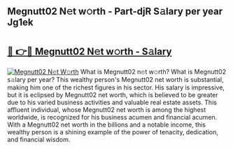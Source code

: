 ## Megnutt02 N𝚎t w𝚘rth - Part-djR S𝚊lary per year Jg1ek

# <h2><a href="http://gc2uun.nevu.top/?p=Megnutt02">🔗 👉🔴 Megnutt02 N𝚎t w𝚘rth - S𝚊lary</a></h2>

[![Megnutt02 N𝚎t W𝚘rth](https://i.imgur.com/Oavwk0R.jpeg)](http://gc2uun.nevu.top/?p=Megnutt02)
What is Megnutt02 n𝚎t w𝚘rth? What is Megnutt02 s𝚊lary per year?
This wealthy person's Megnutt02 net worth is substantial, making him one of the richest figures in his sector. His salary is impressive, but it is eclipsed by Megnutt02 net worth, which is believed to be greater due to his varied business activities and valuable real estate assets. This affluent individual, whose Megnutt02 net worth is among the highest worldwide, is recognized for his business acumen and financial acumen. With a Megnutt02 net worth in the billions and a notable income, this wealthy person is a shining example of the power of tenacity, dedication, and financial wisdom.
